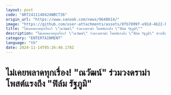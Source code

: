 ```yaml
---
layout: post
code: "ART2411140424WBCT36"
origin_url: "https://www.sanook.com/news/9648614/"
image: "https://github.com/user-attachments/assets/8fb7099f-e91d-4b22-b30a-9ef23c5f4f61"
title: "ไม่เคยพลาดทุกเรื่อง! \"ณวัฒน์\" ร่วมวงดราม่า โพสต์แรงถึง \"ฟิล์ม รัฐภูมิ\""
description: "ไม่เคยพลาดทุกเรื่อง! \"ณวัฒน์\" ร่วมวงดราม่า โพสต์แรงถึง \"ฟิล์ม รัฐภูมิ\" ชาวเน็ตเข้ามาคอมเมนต์รัวๆ"
category: "ENTERTAINMENT"
language: "th"
date: 2024-11-14T05:26:48.178Z
---
```


# ไม่เคยพลาดทุกเรื่อง! "ณวัฒน์" ร่วมวงดราม่า โพสต์แรงถึง "ฟิล์ม รัฐภูมิ"